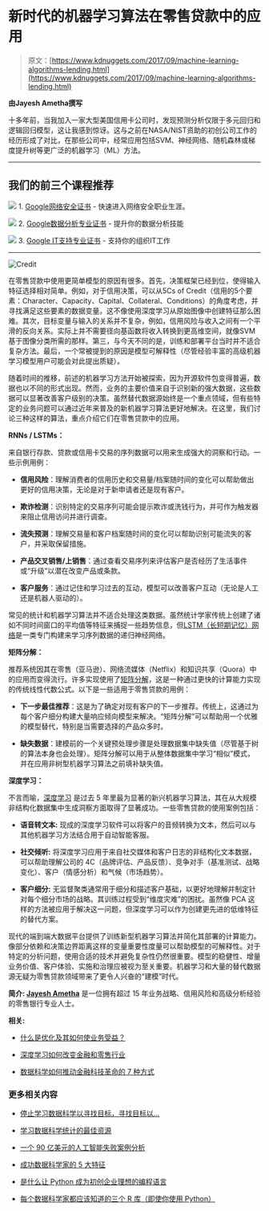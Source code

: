 # 新时代的机器学习算法在零售贷款中的应用

> 原文：[https://www.kdnuggets.com/2017/09/machine-learning-algorithms-lending.html](https://www.kdnuggets.com/2017/09/machine-learning-algorithms-lending.html)

**由Jayesh Ametha撰写**

十多年前，当我加入一家大型美国信用卡公司时，发现预测分析仅限于多元回归和逻辑回归模型，这让我感到惊讶。这与之前在NASA/NIST资助的初创公司工作的经历形成了对比，在那些公司中，经常应用包括SVM、神经网络、随机森林或梯度提升树等更广泛的机器学习（ML）方法。

* * *

## 我们的前三个课程推荐

![](../Images/0244c01ba9267c002ef39d4907e0b8fb.png) 1\. [Google网络安全证书](https://www.kdnuggets.com/google-cybersecurity) - 快速进入网络安全职业生涯。

![](../Images/e225c49c3c91745821c8c0368bf04711.png) 2\. [Google数据分析专业证书](https://www.kdnuggets.com/google-data-analytics) - 提升你的数据分析技能

![](../Images/0244c01ba9267c002ef39d4907e0b8fb.png) 3\. [Google IT支持专业证书](https://www.kdnuggets.com/google-itsupport) - 支持你的组织IT工作

* * *

![Credit](../Images/ce13f0629bb52dc2db0c33f2125c6de1.png)

在零售贷款中使用更简单模型的原因有很多。首先，决策框架已经到位，使得输入特征选择相对简单。例如，对于信用决策，可以从5Cs of Credit（信用的5个要素：Character、Capacity、Capital、Collateral、Conditions）的角度考虑，并寻找满足这些要素的数据变量。这不像使用深度学习从原始图像中创建特征那么困难。其次，目标变量与输入的关系并不复杂，例如，信用风险与收入之间有一个平滑的反向关系。实际上并不需要径向基函数将收入转换到更高维空间，就像SVM基于图像分类所需的那样。第三，与今天不同的是，训练和部署平台当时并不适合复杂方法。最后，一个常被提到的原因是模型可解释性（尽管经验丰富的高级机器学习模型用户可能会对此提出质疑）。

随着时间的推移，前述的机器学习方法开始被探索，因为开源软件包变得普遍，数据也以不同的形式出现。然而，业务的主要价值来自于识别新的强大数据，这些数据可以显著改善客户级别的决策。虽然替代数据源始终是一个重点领域，但有些特定的业务问题可以通过近年来普及的新机器学习算法更好地解决。在这里，我们讨论三种这样的算法，重点介绍它们在零售贷款中的应用。

**RNNs / LSTMs：**

来自银行存款、贷款或信用卡交易的序列数据可以用来生成强大的洞察和行动。一些示例用例：

+   **信用风险**：理解消费者的信用历史和交易量/档案随时间的变化可以帮助做出更好的信用决策，无论是对于新申请者还是现有客户。

+   **欺诈检测**：识别特定的交易序列可能会提示欺诈或洗钱行为，并可作为触发器来阻止信用访问并进行调查。

+   **流失预测**：理解交易量和客户档案随时间的变化可以帮助识别可能流失的客户，并采取保留措施。

+   **产品交叉销售/上销售**：通过查看交易序列来评估客户是否经历了生活事件或“升级”以潜在改变产品或条款。

+   **客户服务**：通过记住和学习过去的互动，模型可以改善客户互动（无论是人工还是机器人驱动的）。

常见的统计和机器学习算法并不适合处理这类数据。虽然统计学家传统上创建了诸如不同时间窗口的平均值等特征来捕捉一些趋势信息，但[LSTM（长短期记忆）网络](http://colah.github.io/posts/2015-08-Understanding-LSTMs/)是一类专门构建来学习序列数据的递归神经网络。

**矩阵分解：**

推荐系统因其在零售（亚马逊）、网络流媒体（Netflix）和知识共享（Quora）中的应用而变得流行。许多实现使用了[矩阵分解](https://blog.insightdatascience.com/explicit-matrix-factorization-als-sgd-and-all-that-jazz-b00e4d9b21ea)，这是一种通过更快的计算能力实现的传统线性代数公式。以下是一些适用于零售贷款的用例：

+   **下一步最佳推荐**：这是为了确定对现有客户的下一步推荐。传统上，这通过为每个客户细分构建大量响应倾向模型来解决。“矩阵分解”可以帮助用一个优雅的模型替代，特别是当需要选择的产品众多时。

+   **缺失数据**：建模前的一个关键预处理步骤是处理数据集中缺失值（尽管基于树的算法本身也会处理）。矩阵分解可以用于从整体数据集中学习“相似”模式，并在应用非树型机器学习算法之前填补缺失值。

**深度学习：**

不言而喻，[深度学习](https://www.toptal.com/machine-learning/an-introduction-to-deep-learning-from-perceptrons-to-deep-networks) 是过去 5 年里最为显著的新兴机器学习算法，其在从大规模非结构化数据集中生成洞察方面取得了显著成功。一些零售贷款的使用案例包括：

+   **语音转文本:** 现成的深度学习软件可以将客户的音频转换为文本，然后可以与其他机器学习方法结合用于自动智能客服。

+   **社交倾听:** 将深度学习应用于来自社交媒体和客户日志的非结构化文本数据，可以帮助理解公司的 4C（品牌评估、产品反馈）、竞争对手（基准测试、战略变化）、客户（情感分析）和气候（市场趋势）。

+   **客户细分:** 无监督聚类通常用于细分和描述客户基础，以更好地理解并制定针对每个细分市场的战略。其训练过程受到“维度灾难”的困扰。虽然像 PCA 这样的方法被应用于解决这一问题，但深度学习可以作为创建更先进的低维特征的替代方案。

现代的端到端大数据平台提供了训练新型机器学习算法并简化其部署的计算能力。像部分依赖和决策边界距离这样的变量重要性度量可以帮助模型的可解释性。对于特定的分析问题，使用合适的技术并避免复杂性仍然很重要。模型的稳健性、增量业务价值、客户体验、实施和治理应被视为至关重要。机器学习和大量的替代数据源无疑为零售贷款领域带来了更令人兴奋的“建模”时代。

**简介: [Jayesh Ametha](https://www.linkedin.com/in/jayeshametha/)** 是一位拥有超过 15 年业务战略、信用风险和高级分析经验的零售银行专业人士。

**相关:**

+   [什么是优化及其如何使业务受益？](/2017/08/optimization-benefit-business.html)

+   [深度学习如何改变金融和零售行业](/2017/05/rework-deep-learning-finance-retail.html)

+   [数据科学如何推动金融科技革命的 7 种方式](/2016/09/7-ways-how-data-science-fuels-fintech-revolution.html)

### 更多相关内容

+   [停止学习数据科学以寻找目标，寻找目标以…](https://www.kdnuggets.com/2021/12/stop-learning-data-science-find-purpose.html)

+   [学习数据科学统计的最佳资源](https://www.kdnuggets.com/2021/12/springboard-top-resources-learn-data-science-statistics.html)

+   [一个 90 亿美元的人工智能失败案例分析](https://www.kdnuggets.com/2021/12/9b-ai-failure-examined.html)

+   [成功数据科学家的 5 大特征](https://www.kdnuggets.com/2021/12/5-characteristics-successful-data-scientist.html)

+   [是什么让 Python 成为初创企业理想的编程语言](https://www.kdnuggets.com/2021/12/makes-python-ideal-programming-language-startups.html)

+   [每个数据科学家都应该知道的三个 R 库（即使你使用 Python）](https://www.kdnuggets.com/2021/12/three-r-libraries-every-data-scientist-know-even-python.html)
